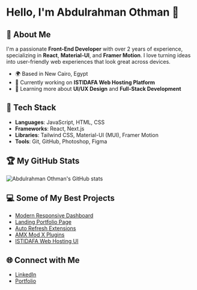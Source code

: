 # Hello, I'm Abdulrahman Othman 👋

## 🚀 About Me
I'm a passionate **Front-End Developer** with over 2 years of experience, specializing in **React**, **Material-UI**, and **Framer Motion**. I love turning ideas into user-friendly web experiences that look great across devices.

- 🌍 Based in New Cairo, Egypt
- 🔭 Currently working on **ISTIDAFA Web Hosting Platform**
- 🌱 Learning more about **UI/UX Design** and **Full-Stack Development**

## 🔧 Tech Stack
- **Languages**: JavaScript, HTML, CSS
- **Frameworks**: React, Next.js
- **Libraries**: Tailwind CSS, Material-UI (MUI), Framer Motion
- **Tools**: Git, GitHub, Photoshop, Figma

## 🏆 My GitHub Stats
![Abdulrahman Othman's GitHub stats](https://github-readme-stats.vercel.app/api?username=supremache&show_icons=true&theme=radical)

## 💻 Some of My Best Projects
- [Modern Responsive Dashboard](https://github.com/Supremache/front-end/tree/main/app/modern-responsive-dashboard)
- [Landing Portfolio Page](https://github.com/Supremache/front-end/tree/main/app/landing-portfolio-page)
- [Auto Refresh Extensions](https://github.com/Supremache/chrome-extensions/tree/main/Task%20Checker)
- [AMX Mod X Plugins](https://github.com/Supremache/amxmodx-plugins)
- [ISTIDAFA Web Hosting UI](https://webhosting-w.web.app/)

## 🌐 Connect with Me
- [LinkedIn](https://linkedin.com/in/abdulrahman-othman-5a4a1331a)
- [Portfolio](https://supremache.github.io/)
